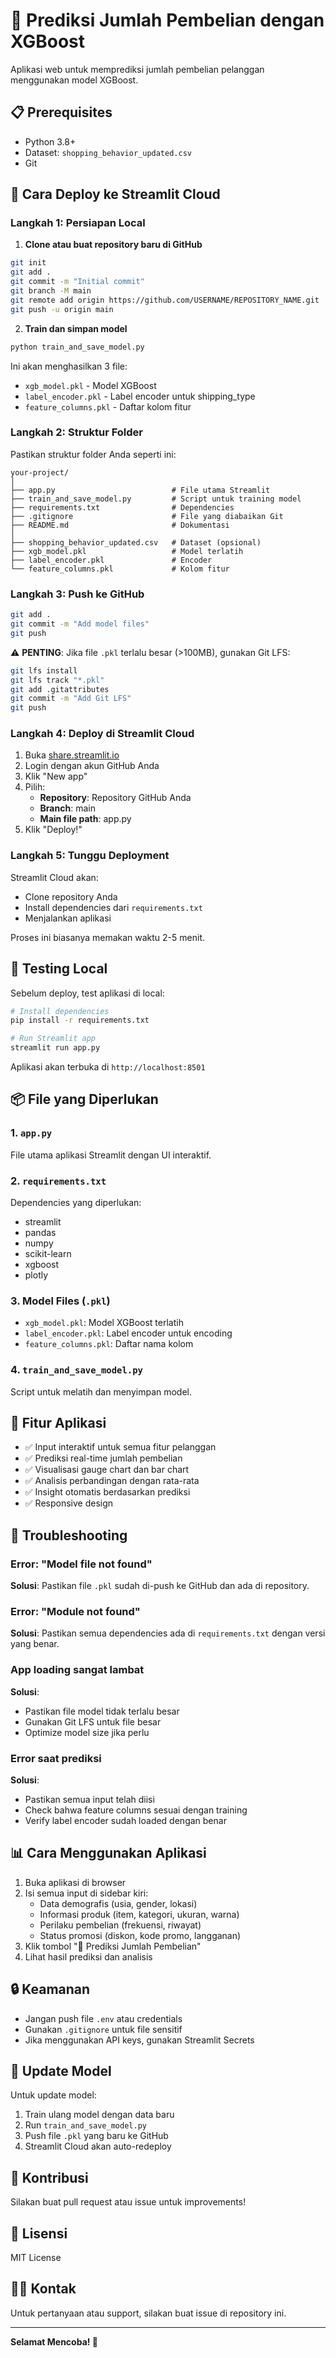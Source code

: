 # 🛒 Prediksi Jumlah Pembelian dengan XGBoost

Aplikasi web untuk memprediksi jumlah pembelian pelanggan menggunakan model XGBoost.

## 📋 Prerequisites

- Python 3.8+
- Dataset: `shopping_behavior_updated.csv`
- Git

## 🚀 Cara Deploy ke Streamlit Cloud

### Langkah 1: Persiapan Local

1. **Clone atau buat repository baru di GitHub**
```bash
git init
git add .
git commit -m "Initial commit"
git branch -M main
git remote add origin https://github.com/USERNAME/REPOSITORY_NAME.git
git push -u origin main
```

2. **Train dan simpan model**
```bash
python train_and_save_model.py
```

Ini akan menghasilkan 3 file:
- `xgb_model.pkl` - Model XGBoost
- `label_encoder.pkl` - Label encoder untuk shipping_type
- `feature_columns.pkl` - Daftar kolom fitur

### Langkah 2: Struktur Folder

Pastikan struktur folder Anda seperti ini:
```
your-project/
│
├── app.py                          # File utama Streamlit
├── train_and_save_model.py         # Script untuk training model
├── requirements.txt                # Dependencies
├── .gitignore                      # File yang diabaikan Git
├── README.md                       # Dokumentasi
│
├── shopping_behavior_updated.csv   # Dataset (opsional)
├── xgb_model.pkl                   # Model terlatih
├── label_encoder.pkl               # Encoder
└── feature_columns.pkl             # Kolom fitur
```

### Langkah 3: Push ke GitHub

```bash
git add .
git commit -m "Add model files"
git push
```

⚠️ **PENTING**: Jika file `.pkl` terlalu besar (>100MB), gunakan Git LFS:
```bash
git lfs install
git lfs track "*.pkl"
git add .gitattributes
git commit -m "Add Git LFS"
git push
```

### Langkah 4: Deploy di Streamlit Cloud

1. Buka [share.streamlit.io](https://share.streamlit.io)
2. Login dengan akun GitHub Anda
3. Klik "New app"
4. Pilih:
   - **Repository**: Repository GitHub Anda
   - **Branch**: main
   - **Main file path**: app.py
5. Klik "Deploy!"

### Langkah 5: Tunggu Deployment

Streamlit Cloud akan:
- Clone repository Anda
- Install dependencies dari `requirements.txt`
- Menjalankan aplikasi

Proses ini biasanya memakan waktu 2-5 menit.

## 🔧 Testing Local

Sebelum deploy, test aplikasi di local:

```bash
# Install dependencies
pip install -r requirements.txt

# Run Streamlit app
streamlit run app.py
```

Aplikasi akan terbuka di `http://localhost:8501`

## 📦 File yang Diperlukan

### 1. `app.py`
File utama aplikasi Streamlit dengan UI interaktif.

### 2. `requirements.txt`
Dependencies yang diperlukan:
- streamlit
- pandas
- numpy
- scikit-learn
- xgboost
- plotly

### 3. Model Files (`.pkl`)
- `xgb_model.pkl`: Model XGBoost terlatih
- `label_encoder.pkl`: Label encoder untuk encoding
- `feature_columns.pkl`: Daftar nama kolom

### 4. `train_and_save_model.py`
Script untuk melatih dan menyimpan model.

## 🎯 Fitur Aplikasi

- ✅ Input interaktif untuk semua fitur pelanggan
- ✅ Prediksi real-time jumlah pembelian
- ✅ Visualisasi gauge chart dan bar chart
- ✅ Analisis perbandingan dengan rata-rata
- ✅ Insight otomatis berdasarkan prediksi
- ✅ Responsive design

## 🐛 Troubleshooting

### Error: "Model file not found"
**Solusi**: Pastikan file `.pkl` sudah di-push ke GitHub dan ada di repository.

### Error: "Module not found"
**Solusi**: Pastikan semua dependencies ada di `requirements.txt` dengan versi yang benar.

### App loading sangat lambat
**Solusi**: 
- Pastikan file model tidak terlalu besar
- Gunakan Git LFS untuk file besar
- Optimize model size jika perlu

### Error saat prediksi
**Solusi**: 
- Pastikan semua input telah diisi
- Check bahwa feature columns sesuai dengan training
- Verify label encoder sudah loaded dengan benar

## 📊 Cara Menggunakan Aplikasi

1. Buka aplikasi di browser
2. Isi semua input di sidebar kiri:
   - Data demografis (usia, gender, lokasi)
   - Informasi produk (item, kategori, ukuran, warna)
   - Perilaku pembelian (frekuensi, riwayat)
   - Status promosi (diskon, kode promo, langganan)
3. Klik tombol "🔮 Prediksi Jumlah Pembelian"
4. Lihat hasil prediksi dan analisis

## 🔒 Keamanan

- Jangan push file `.env` atau credentials
- Gunakan `.gitignore` untuk file sensitif
- Jika menggunakan API keys, gunakan Streamlit Secrets

## 📝 Update Model

Untuk update model:
1. Train ulang model dengan data baru
2. Run `train_and_save_model.py`
3. Push file `.pkl` yang baru ke GitHub
4. Streamlit Cloud akan auto-redeploy

## 🤝 Kontribusi

Silakan buat pull request atau issue untuk improvements!

## 📄 Lisensi

MIT License

## 👨‍💻 Kontak

Untuk pertanyaan atau support, silakan buat issue di repository ini.

---

**Selamat Mencoba! 🚀**